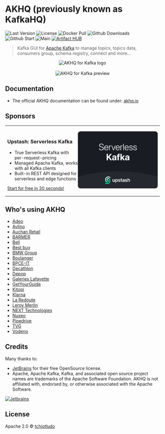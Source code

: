 # AKHQ (previously known as KafkaHQ)

![Last Version](https://img.shields.io/github/tag-pre/tchiotludo/akhq.svg)
![License](https://img.shields.io/github/license/tchiotludo/akhq)
![Docker Pull](https://img.shields.io/docker/pulls/tchiotludo/akhq.svg)
![Github Downloads](https://img.shields.io/github/downloads/tchiotludo/akhq/total)
![Github Start](https://img.shields.io/github/stars/tchiotludo/akhq.svg)
![Main](https://github.com/tchiotludo/akhq/workflows/Main/badge.svg)
[![Artifact HUB](https://img.shields.io/endpoint?url=https://artifacthub.io/badge/repository/akhq)](https://artifacthub.io/packages/search?repo=akhq)

> Kafka GUI for [Apache Kafka](http://kafka.apache.org/) to manage topics, topics data, consumers group, schema registry, connect and more...

<p align="center">
  <img width="460" src="client/src/images/logo_black.svg"  alt="AKHQ for Kafka logo" /><br /><br />
  <img width="720" src="docs/.vuepress/public/assets/images/video.gif"  alt="AKHQ for Kafka preview" />
</p>

## Documentation
* The official AKHQ documentation can be found under: [akhq.io](https://akhq.io/docs)


## Sponsors
<table>
<tr>
<td>
  <img width="1000" height="0">
    <a href="https://upstash.com/?utm_source=AKHQ" >
  <img src="https://raw.githubusercontent.com/upstash/sponsorship/master/kafka.png" alt="Upstash" width="260" align="right">
  </a>

<h3>Upstash: Serverless Kafka</h3>

  <ul>
    <li>True Serverless Kafka with per-request-pricing</li>
    <li>Managed Apache Kafka, works with all Kafka clients</li>
    <li>Built-in REST API designed for serverless and edge functions</li>
  </ul>

[Start for free in 30 seconds!](https://upstash.com/?utm_source=AKHQ)
</td>
</tr>
</table>



## Who's using AKHQ
* [Adeo](https://www.adeo.com/)
* [Avlino](https://avlino.com/)
* [Auchan Retail](https://www.auchan-retail.com/)
* [BARMER](https://www.barmer.de/)
* [Bell](https://www.bell.ca)
* [Best buy](https://www.bestbuy.com)
* [BMW Group](https://www.bmwgroup.com)
* [Boulanger](https://www.boulanger.com/)
* [BPCE-IT](https://www.bpce-it.fr/)
* [Decathlon](https://www.decathlon.fr/)
* [Depop](https://www.depop.com)
* [Galeries Lafayette](https://www.galerieslafayette.com/)
* [GetYourGuide](https://www.getyourguide.com)
* [Kitopi](https://kitopi.com)
* [Klarna](https://www.klarna.com)
* [La Redoute](https://laredoute.io/)
* [Leroy Merlin](https://www.leroymerlin.fr/)
* [NEXT Technologies](https://www.nextapp.co/)
* [Nuxeo](https://www.nuxeo.com/)
* [Pipedrive](https://www.pipedrive.com)
* [TVG](https://www.tvg.com)
* [Vodeno](https://www.vodeno.com/)



## Credits

Many thanks to:

* [JetBrains](https://www.jetbrains.com/?from=AKHQ) for their free OpenSource license.
* Apache, Apache Kafka, Kafka, and associated open source project names are trademarks of the Apache Software Foundation. AKHQ is not affiliated with, endorsed by, or otherwise associated with the Apache Software.

[![Jetbrains](https://user-images.githubusercontent.com/2064609/55432917-6df7fc00-5594-11e9-90c4-5133fbb6d4da.png)](https://www.jetbrains.com/?from=AKHQ)


## License
Apache 2.0 © [tchiotludo](https://github.com/tchiotludo)
